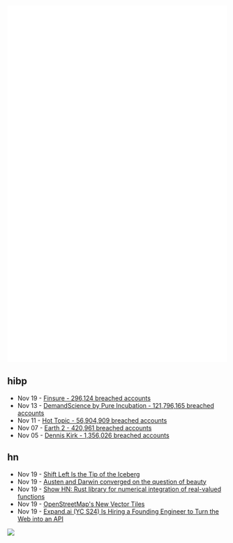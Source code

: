 ![Metrics](https://raw.githubusercontent.com/phixion/phixion/master/metrics.svg)

## hibp

<!--
for https://github.com/phixion/phixion/blob/main/.github/workflows/feeds.yml
-->
<!--START_SECTION:haveibeenpwnd-->
- Nov 19 - [Finsure - 296,124 breached accounts](https://haveibeenpwned.com/PwnedWebsites#Finsure)
- Nov 13 - [DemandScience by Pure Incubation - 121,796,165 breached accounts](https://haveibeenpwned.com/PwnedWebsites#DemandScience)
- Nov 11 - [Hot Topic - 56,904,909 breached accounts](https://haveibeenpwned.com/PwnedWebsites#HotTopic)
- Nov 07 - [Earth 2 - 420,961 breached accounts](https://haveibeenpwned.com/PwnedWebsites#Earth2)
- Nov 05 - [Dennis Kirk - 1,356,026 breached accounts](https://haveibeenpwned.com/PwnedWebsites#DennisKirk)
<!--END_SECTION:haveibeenpwnd-->

## hn

<!--
for https://github.com/phixion/phixion/blob/main/.github/workflows/feeds.yml
-->
<!--START_SECTION:hn-->
- Nov 19 - [Shift Left Is the Tip of the Iceberg](https://semiengineering.com/shift-left-is-the-tip-of-the-iceberg/)
- Nov 19 - [Austen and Darwin converged on the question of beauty](https://aeon.co/essays/how-austen-and-darwin-converged-on-the-question-of-beauty)
- Nov 19 - [Show HN: Rust library for numerical integration of real-valued functions](https://github.com/mtantaoui/Integrate)
- Nov 19 - [OpenStreetMap's New Vector Tiles](https://tech.marksblogg.com/osm-mvt-vector-tiles.html)
- Nov 19 - [Expand.ai (YC S24) Is Hiring a Founding Engineer to Turn the Web into an API](https://news.ycombinator.com/item?id=42182503)
<!--END_SECTION:hn-->

<!--
for https://yhype.me
-->
![](https://hit.yhype.me/github/profile?user_id=13013670)
